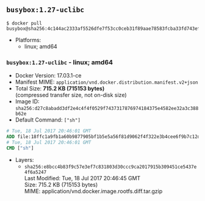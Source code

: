 ## `busybox:1.27-uclibc`

```console
$ docker pull busybox@sha256:4c144ac2333af5526dfe7f53cc0ceb31f89aae78583fcba33fd743ef95fc9e3d
```

-	Platforms:
	-	linux; amd64

### `busybox:1.27-uclibc` - linux; amd64

-	Docker Version: 17.03.1-ce
-	Manifest MIME: `application/vnd.docker.distribution.manifest.v2+json`
-	Total Size: **715.2 KB (715153 bytes)**  
	(compressed transfer size, not on-disk size)
-	Image ID: `sha256:d27c8abadd3df2e4c4f4f0529f7437317876974184375e4582ee32a3c388b62e`
-	Default Command: `["sh"]`

```dockerfile
# Tue, 18 Jul 2017 20:46:01 GMT
ADD file:18ffc1a9fb1a60b9877905bf1b5e5a56f81d9062f4f322e3b4cee6f9b7c12d89 in / 
# Tue, 18 Jul 2017 20:46:01 GMT
CMD ["sh"]
```

-	Layers:
	-	`sha256:e8bcc4b83f9c57e3ef7c831803d30ccc9ca2017915b309451ce5437e4f6a5247`  
		Last Modified: Tue, 18 Jul 2017 20:46:45 GMT  
		Size: 715.2 KB (715153 bytes)  
		MIME: application/vnd.docker.image.rootfs.diff.tar.gzip
